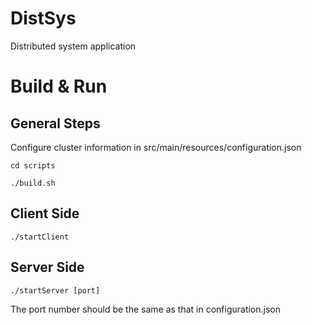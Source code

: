 # DistSys
Distributed system application

# Build & Run

## General Steps
Configure cluster information in src/main/resources/configuration.json

`cd scripts`

`./build.sh`

## Client Side
`./startClient`

## Server Side
`./startServer [port]`

The port number should be the same as that in configuration.json


